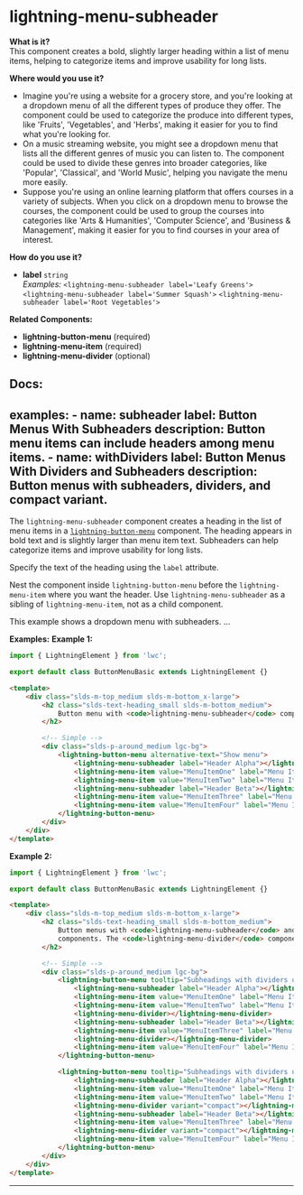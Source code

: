 # lightning-menu-subheader

**What is it?**  
This component creates a bold, slightly larger heading within a list of menu items, helping to categorize items and improve usability for long lists.

**Where would you use it?**
- Imagine you're using a website for a grocery store, and you're looking at a dropdown menu of all the different types of produce they offer. The <lightning-menu-subheader> component could be used to categorize the produce into different types, like 'Fruits', 'Vegetables', and 'Herbs', making it easier for you to find what you're looking for.
- On a music streaming website, you might see a dropdown menu that lists all the different genres of music you can listen to. The <lightning-menu-subheader> component could be used to divide these genres into broader categories, like 'Popular', 'Classical', and 'World Music', helping you navigate the menu more easily.
- Suppose you're using an online learning platform that offers courses in a variety of subjects. When you click on a dropdown menu to browse the courses, the <lightning-menu-subheader> component could be used to group the courses into categories like 'Arts & Humanities', 'Computer Science', and 'Business & Management', making it easier for you to find courses in your area of interest.

**How do you use it?**
- **label** `string`  
  _Examples:_
    `<lightning-menu-subheader label='Leafy Greens'>`
    `<lightning-menu-subheader label='Summer Squash'>`
    `<lightning-menu-subheader label='Root Vegetables'>`

**Related Components:**
- **lightning-button-menu** (required)
- **lightning-menu-item** (required)
- **lightning-menu-divider** (optional)

**Docs:**
---
examples:
    - name: subheader
      label: Button Menus With Subheaders
      description: Button menu items can include headers among menu items.
    - name: withDividers
      label: Button Menus With Dividers and Subheaders
      description: Button menus with subheaders, dividers, and compact variant.
---

The `lightning-menu-subheader` component creates a heading in the list of menu items in a
[`lightning-button-menu`](bundle/lightning-button-menu/documentation) component.
The heading appears in bold text and is slightly larger than menu item text.
Subheaders can help categorize items and improve usability for long lists.

Specify the text of the heading using the `label` attribute.

Nest the component inside `lightning-button-menu` before the `lightning-menu-item` where you want the header. Use `lightning-menu-subheader` as a sibling of `lightning-menu-item`, not as a child component.

This example shows a dropdown menu with subheaders.
...

**Examples:**
**Example 1:**

```js
import { LightningElement } from 'lwc';

export default class ButtonMenuBasic extends LightningElement {}

```

```html
<template>
    <div class="slds-m-top_medium slds-m-bottom_x-large">
        <h2 class="slds-text-heading_small slds-m-bottom_medium">
            Button menu with <code>lightning-menu-subheader</code> components.
        </h2>

        <!-- Simple -->
        <div class="slds-p-around_medium lgc-bg">
            <lightning-button-menu alternative-text="Show menu">
                <lightning-menu-subheader label="Header Alpha"></lightning-menu-subheader>
                <lightning-menu-item value="MenuItemOne" label="Menu Item One"></lightning-menu-item>
                <lightning-menu-item value="MenuItemTwo" label="Menu Item Two"></lightning-menu-item>
                <lightning-menu-subheader label="Header Beta"></lightning-menu-subheader>
                <lightning-menu-item value="MenuItemThree" label="Menu Item Three"></lightning-menu-item>
                <lightning-menu-item value="MenuItemFour" label="Menu Item Four"></lightning-menu-item>
            </lightning-button-menu>
        </div>
    </div>
</template>

```

**Example 2:**

```js
import { LightningElement } from 'lwc';

export default class ButtonMenuBasic extends LightningElement {}

```

```html
<template>
    <div class="slds-m-top_medium slds-m-bottom_x-large">
        <h2 class="slds-text-heading_small slds-m-bottom_medium">
            Button menus with <code>lightning-menu-subheader</code> and <code>lightning-menu-divider</code>
            components. The <code>lightning-menu-divider</code> components use <code>standard</code> and <code>compact</code> variants.
        </h2>

        <!-- Simple -->
        <div class="slds-p-around_medium lgc-bg">
            <lightning-button-menu tooltip="Subheadings with dividers using standard variant" alternative-text="Show menu">
                <lightning-menu-subheader label="Header Alpha"></lightning-menu-subheader>
                <lightning-menu-item value="MenuItemOne" label="Menu Item One"></lightning-menu-item>
                <lightning-menu-item value="MenuItemTwo" label="Menu Item Two"></lightning-menu-item>
                <lightning-menu-divider></lightning-menu-divider>
                <lightning-menu-subheader label="Header Beta"></lightning-menu-subheader>
                <lightning-menu-item value="MenuItemThree" label="Menu Item Three"></lightning-menu-item>
                <lightning-menu-divider></lightning-menu-divider>
                <lightning-menu-item value="MenuItemFour" label="Menu Item Four"></lightning-menu-item>
            </lightning-button-menu>

            <lightning-button-menu tooltip="Subheadings with dividers using compact variant" alternative-text="Show menu" class="slds-m-left_xx-small">
                <lightning-menu-subheader label="Header Alpha"></lightning-menu-subheader>
                <lightning-menu-item value="MenuItemOne" label="Menu Item One"></lightning-menu-item>
                <lightning-menu-item value="MenuItemTwo" label="Menu Item Two"></lightning-menu-item>
                <lightning-menu-divider variant="compact"></lightning-menu-divider>
                <lightning-menu-subheader label="Header Beta"></lightning-menu-subheader>
                <lightning-menu-item value="MenuItemThree" label="Menu Item Three"></lightning-menu-item>
                <lightning-menu-divider variant="compact"></lightning-menu-divider>
                <lightning-menu-item value="MenuItemFour" label="Menu Item Four"></lightning-menu-item>
            </lightning-button-menu>
        </div>
    </div>
</template>

```

---
